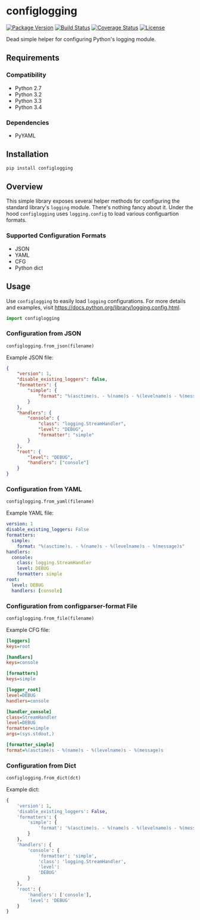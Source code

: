 configlogging
=============

[![Package Version](https://pypip.in/v/configlogging/badge.png)](https://pypi.python.org/pypi/configlogging/)
[![Build Status](https://travis-ci.org/dgilland/configlogging.png?branch=master)](https://travis-ci.org/dgilland/configlogging)
[![Coverage Status](https://coveralls.io/repos/dgilland/configlogging/badge.png?branch=master)](https://coveralls.io/r/dgilland/configlogging)
[![License](https://pypip.in/license/configlogging/badge.png)](https://pypi.python.org/pypi/configlogging/)


Dead simple helper for configuring Python's logging module.


## Requirements

### Compatibility

- Python 2.7
- Python 3.2
- Python 3.3
- Python 3.4

### Dependencies

- PyYAML


## Installation

```python
pip install configlogging
```


## Overview

This simple library exposes several helper methods for configuring the standard library's `logging` module. There's nothing fancy about it. Under the hood `configlogging` uses `logging.config` to load various configuartion formats.

### Supported Configuration Formats

- JSON
- YAML
- CFG
- Python dict


## Usage

Use `configlogging` to easily load `logging` configurations. For more details and examples, visit https://docs.python.org/library/logging.config.html.

```python
import configlogging
```

### Configuration from JSON

```python
configlogging.from_json(filename)
```

Example JSON file:

```json
{
    "version": 1,
    "disable_existing_loggers": false,
    "formatters": {
        "simple": {
            "format": "%(asctime)s. - %(name)s - %(levelname)s - %(message)s"
        }
    },
    "handlers": {
        "console": {
            "class": "logging.StreamHandler",
            "level": "DEBUG",
            "formatter": "simple"
        }
    },
    "root": {
        "level": "DEBUG",
        "handlers": ["console"]
    }
}
```

### Configuration from YAML

```python
configlogging.from_yaml(filename)
```

Example YAML file:

```yaml
version: 1
disable_existing_loggers: False
formatters:
  simple:
    format: "%(asctime)s. - %(name)s - %(levelname)s - %(message)s"
handlers:
  console:
    class: logging.StreamHandler
    level: DEBUG
    formatter: simple
root:
  level: DEBUG
  handlers: [console]
```

### Configuration from configparser-format File

```python
configlogging.from_file(filename)
```

Example CFG file:

```ini
[loggers]
keys=root

[handlers]
keys=console

[formatters]
keys=simple

[logger_root]
level=DEBUG
handlers=console

[handler_console]
class=StreamHandler
level=DEBUG
formatter=simple
args=(sys.stdout,)

[formatter_simple]
format=%(asctime)s - %(name)s - %(levelname)s - %(message)s
```

### Configuration from Dict

```python
configlogging.from_dict(dct)
```

Example dict:

```python
{
    'version': 1,
    'disable_existing_loggers': False,
    'formatters': {
        'simple': {
            'format': '%(asctime)s. - %(name)s - %(levelname)s - %(message)s'
        }
    },
    'handlers': {
        'console': {
            'formatter': 'simple',
            'class': 'logging.StreamHandler',
            'level':
            'DEBUG'
        }
    },
    'root': {
        'handlers': ['console'],
        'level': 'DEBUG'
    }
}
```
